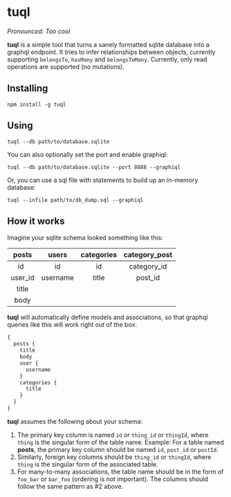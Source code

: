 # tuql

_Pronounced: Too cool_

**tuql** is a simple tool that turns a sanely formatted sqlite database into a graphql endpoint. It tries to infer relationships between objects, currently supporting `belongsTo`, `hasMany` and `belongsToMany`. Currently, only read operations are supported (no mutations).

## Installing

`npm install -g tuql`

## Using

`tuql --db path/to/database.sqlite`

You can also optionally set the port and enable graphiql:

`tuql --db path/to/database.sqlite --port 8888 --graphiql`

Or, you can use a sql file with statements to build up an in-memory database:

`tuql --infile path/to/db_dump.sql --graphiql`

## How it works

Imagine your sqlite schema looked something like this:

| posts | users | categories | category_post |
| :-: | :-: | :-: | :-: |
| id      | id | id | category_id |
| user_id | username | title | post_id |
| title   | | |
| body    | | |

**tuql** will automatically define models and associations, so that graphql queries like this will work right out of the box:

```graphql
{
  posts {
    title
    body
    user {
      username
    }
    categories {
      title
    }
  }
}
```

**tuql** assumes the following about your schema:

1. The primary key column is named `id` or `thing_id` or `thingId`, where `thing` is the singular form of the table name. Example: For a table named **posts**, the primary key column should be named `id`, `post_id` or `postId`.
2. Similarly, foreign key columns should be `thing_id` or `thingId`, where `thing` is the singular form of the associated table.
3. For many-to-many associations, the table name should be in the form of `foo_bar` or `bar_foo` (ordering is not important). The columns should follow the same pattern as #2 above.
